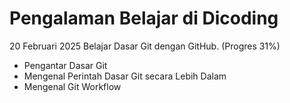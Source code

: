 Pengalaman Belajar di Dicoding
==
20 Februari 2025
Belajar Dasar Git dengan GitHub. (Progres 31%)
* Pengantar Dasar Git
* Mengenal Perintah Dasar Git secara Lebih Dalam
* Mengenal Git Workflow
